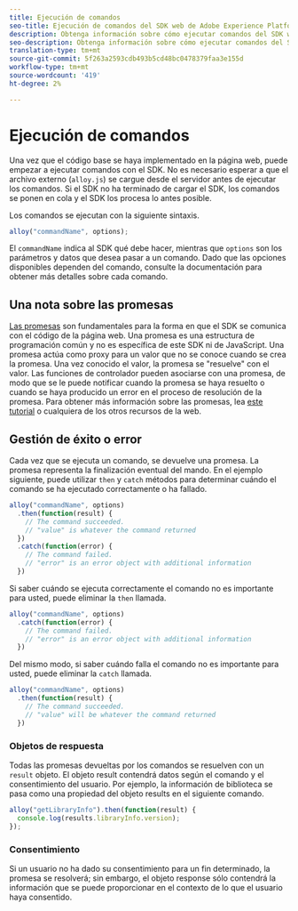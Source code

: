 ```yaml
---
title: Ejecución de comandos
seo-title: Ejecución de comandos del SDK web de Adobe Experience Platform
description: Obtenga información sobre cómo ejecutar comandos del SDK web Experience Platform
seo-description: Obtenga información sobre cómo ejecutar comandos del SDK web Experience Platform
translation-type: tm+mt
source-git-commit: 5f263a2593cdb493b5cd48bc0478379faa3e155d
workflow-type: tm+mt
source-wordcount: '419'
ht-degree: 2%

---
```



# Ejecución de comandos

Una vez que el código base se haya implementado en la página web, puede empezar a ejecutar comandos con el SDK. No es necesario esperar a que el archivo externo \(`alloy.js`\) se cargue desde el servidor antes de ejecutar los comandos. Si el SDK no ha terminado de cargar el SDK, los comandos se ponen en cola y el SDK los procesa lo antes posible.

Los comandos se ejecutan con la siguiente sintaxis.

```javascript
alloy("commandName", options);
```

El `commandName` indica al SDK qué debe hacer, mientras que `options` son los parámetros y datos que desea pasar a un comando. Dado que las opciones disponibles dependen del comando, consulte la documentación para obtener más detalles sobre cada comando.

## Una nota sobre las promesas

[Las promesas](https://developer.mozilla.org/es-ES/docs/Web/JavaScript/Reference/Global_Objects/Promise) son fundamentales para la forma en que el SDK se comunica con el código de la página web. Una promesa es una estructura de programación común y no es específica de este SDK ni de JavaScript. Una promesa actúa como proxy para un valor que no se conoce cuando se crea la promesa. Una vez conocido el valor, la promesa se &quot;resuelve&quot; con el valor. Las funciones de controlador pueden asociarse con una promesa, de modo que se le puede notificar cuando la promesa se haya resuelto o cuando se haya producido un error en el proceso de resolución de la promesa. Para obtener más información sobre las promesas, lea [este tutorial](https://javascript.info/promise-basics) o cualquiera de los otros recursos de la web.

## Gestión de éxito o error

Cada vez que se ejecuta un comando, se devuelve una promesa. La promesa representa la finalización eventual del mando. En el ejemplo siguiente, puede utilizar `then` y `catch` métodos para determinar cuándo el comando se ha ejecutado correctamente o ha fallado.

```javascript
alloy("commandName", options)
  .then(function(result) {
    // The command succeeded.
    // "value" is whatever the command returned
  })
  .catch(function(error) {
    // The command failed.
    // "error" is an error object with additional information
  })
```

Si saber cuándo se ejecuta correctamente el comando no es importante para usted, puede eliminar la `then` llamada.

```javascript
alloy("commandName", options)
  .catch(function(error) {
    // The command failed.
    // "error" is an error object with additional information
  })
```

Del mismo modo, si saber cuándo falla el comando no es importante para usted, puede eliminar la `catch` llamada.

```javascript
alloy("commandName", options)
  .then(function(result) {
    // The command succeeded.
    // "value" will be whatever the command returned
  })
```

### Objetos de respuesta

Todas las promesas devueltas por los comandos se resuelven con un `result` objeto. El objeto result contendrá datos según el comando y el consentimiento del usuario. Por ejemplo, la información de biblioteca se pasa como una propiedad del objeto results en el siguiente comando.

```js
alloy("getLibraryInfo").then(function(result) {
  console.log(results.libraryInfo.version);
});
```

### Consentimiento

Si un usuario no ha dado su consentimiento para un fin determinado, la promesa se resolverá; sin embargo, el objeto response sólo contendrá la información que se puede proporcionar en el contexto de lo que el usuario haya consentido.
